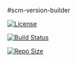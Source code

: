 #scm-version-builder

<!--[![GitHub version](https://badge.fury.io/gh/moleksyuk%2Fpsl-commons.svg)](http://badge.fury.io/gh/moleksyuk%2Fpsl-commons)-->
[![License](http://img.shields.io/:license-mit-blue.svg)](http://doge.mit-license.org)

<!--[![Dependency Status](https://www.versioneye.com/user/projects/548f5310dd709d3ee2000109/badge.svg?style=flat)](https://www.versioneye.com/user/projects/548f5310dd709d3ee2000109)-->
[![Build Status](https://travis-ci.org/moleksyuk/scm-version-builder.svg?branch=master)](https://travis-ci.org/moleksyuk/scm-version-builder)
<!--[![Coverage Status](https://img.shields.io/coveralls/moleksyuk/psl-commons.svg)](https://coveralls.io/r/moleksyuk/psl-commons?branch=master)-->
[![Repo Size](https://reposs.herokuapp.com/?path=moleksyuk/scm-version-builder)](https://github.com/moleksyuk/scm-version-builder)
